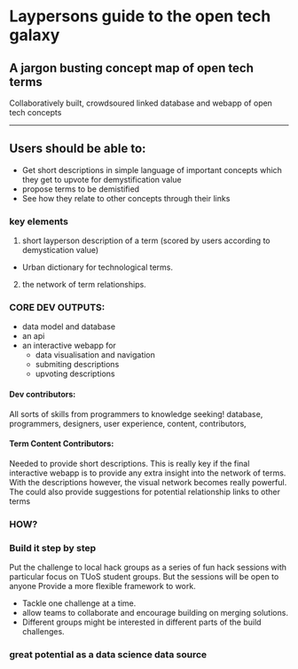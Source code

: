 # Laypersons guide to the open tech galaxy
## A jargon busting concept map of open tech terms

Collaboratively built, crowdsoured linked database and webapp of open tech concepts

***

## Users should be able to:
- Get short descriptions in simple language of important concepts which they get to upvote for demystification value
- propose terms to be demistified
- See how they relate to other concepts through their links 

### key elements
1. short layperson description of a term (scored by users according to demystication value)
- Urban dictionary for technological terms.
2. the network of term relationships.

### CORE DEV OUTPUTS:
- data model and database
- an api
- an interactive webapp for
  - data visualisation and navigation
  - submiting descriptions
  - upvoting descriptions

#### Dev contributors:
All sorts of skills from programmers to knowledge seeking!
database, programmers, designers, user experience, content, contributors,


#### Term Content Contributors:
Needed to provide short descriptions. This is really key if the final interactive webapp is to provide any extra insight into the network of terms. With the descriptions however, the visual network becomes really powerful. The could also provide suggestions for potential relationship links to other terms

### HOW?
### Build it step by step

Put the challenge to local hack groups as a series of fun hack sessions with particular focus on TUoS student groups. But the sessions will be open to anyone Provide a more flexible framework to work. 
- Tackle one challenge at a time.
- allow teams to collaborate and encourage building on merging solutions. 
- Different groups might be interested in different parts of the build challenges. 






### great potential as a data science data source

